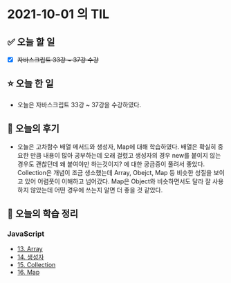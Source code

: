 # 2021-10-01 의 TIL

## ✅ 오늘 할 일

- [x] ~~자바스크립트 33강 ~ 37강 수강~~

## ⭐ 오늘 한 일

- 오늘은 자바스크립트 33강 ~ 37강을 수강하였다.

## 💬 오늘의 후기

- 오늘은 고차함수 배열 메서드와 생성자, Map에 대해 학습하였다. 배열은 확실히 중요한 만큼 내용이 많아 공부하는데 오래 걸렸고 생성자의 경우 new를 붙이지 않는 경우도 괜찮던데 왜 붙여야만 하는것이지? 에 대한 궁금증이 풀려서 좋았다. Collection은 개념이 조금 생소했는데 Array, Obejct, Map 등 비슷한 성질을 보이고 있어 어렴풋이 이해하고 넘어갔다. Map은 Object와 비슷하면서도 달라 잘 사용하지 않았는데 어떤 경우에 쓰는지 알면 더 좋을 것 같았다.

## 📕 오늘의 학습 정리

### JavaScript

- [13. Array](https://github.com/ksy9926/zerobase-TIL/blob/master/JavaScript/13.%20Array.md)
- [14. 생성자](https://github.com/ksy9926/zerobase-TIL/blob/master/JavaScript/14.%20생성자.md)
- [15. Collection](https://github.com/ksy9926/zerobase-TIL/blob/master/JavaScript/15.%20Collection.md)
- [16. Map](https://github.com/ksy9926/zerobase-TIL/blob/master/JavaScript/16.%20Map.md)
